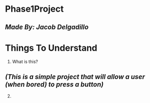 # Phase1Project
*Made By: Jacob Delgadillo*
---


Things To Understand
=====================
1. What is this?

_(This is a simple project that will allow a user (when bored) to press a button)_
---
2. 
 
